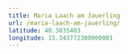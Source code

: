 ```yaml
---
title: Maria Laach am Jauerling
url: /maria-laach-am-jauerling/
latitude: 48.3035403
longitude: 15.343772300000001
---
```

